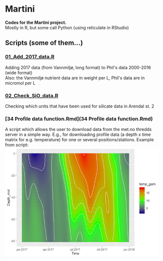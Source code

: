 # Martini
**Codes for the Martini project.**  
Mostly in R, but some call Python (using reticulate in RStudio)

## Scripts (some of them...)

### [01_Add_2017_data.R](01_Add_2017_data.R)  
Adding 2017 data (from Vannmiljø, long format) to Phil's data 2000-2016 (wide format)  
Also: the Vannmiljø nutrient data are in weight per L, Phil's data are in micromol per L  

### [02_Check_SiO_data.R](02_Check_SiO_data.R)  
Checking which units that have been used for silicate data in Arendal st. 2  

### [34 Profile data function.Rmd](34 Profile data function.Rmd)  
A script which allows the user to download data from the met.no thredds server in a simple way. E.g., for downloading profile data (a depth x time matrix for e.g. temperature) for one or several positions/stations. Example from script:    
![temperature profile](34_Profile_data_function_files/figure-html/unnamed-chunk-5-1.png)  